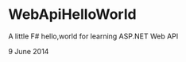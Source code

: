 WebApiHelloWorld
================

A little F# hello,world for learning ASP.NET Web API

9 June 2014